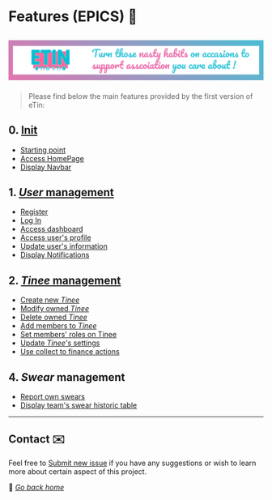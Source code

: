 # Features (EPICS) 📜

## ![alt text](../src/img/banner.png "eTin wiki banner")

> Please find below the main features provided by the first version of eTin:

## 0. [Init](https://github.com/louiiuol/swear-tin/milestone/1)

* [Starting point](https://github.com/louiiuol/swear-tin/issues/1)
* [Access HomePage](https://github.com/louiiuol/swear-tin/issues/3)
* [Display Navbar](https://github.com/louiiuol/swear-tin/issues/4)

## 1. [_User_ management](https://github.com/louiiuol/swear-tin/milestone/1)

* [Register](https://github.com/louiiuol/swear-tin/issues/5)
* [Log In](https://github.com/louiiuol/swear-tin/issues/6)
* [Access dashboard](https://github.com/louiiuol/swear-tin/issues/7)
* [Access user's profile](https://github.com/louiiuol/swear-tin/issues/11)
* [Update user's information](https://github.com/louiiuol/swear-tin/issues/4)
* [Display Notifications](https://github.com/louiiuol/swear-tin/issues/#)

## 2. [_Tinee_ management](https://github.com/louiiuol/swear-tin/milestone/3)

* [Create new _Tinee_](https://github.com/louiiuol/swear-tin/issues/12)
* [Modify owned _Tinee_](https://github.com/louiiuol/swear-tin/issues/11)
* [Delete owned _Tinee_](https://github.com/louiiuol/swear-tin/issues/12)
* [Add members to _Tinee_](https://github.com/louiiuol/swear-tin/issues/13)
* [Set members' roles on Tinee](https://github.com/louiiuol/swear-tin/issues/14)
* [Update _Tinee_'s settings](https://github.com/louiiuol/swear-tin/issues/15)
* [Use collect to finance actions](https://github.com/louiiuol/swear-tin/issues/20)

## 4. _Swear_ management

* [Report own swears](https://github.com/louiiuol/swear-tin/issues/16)
* [Display team's swear historic table](https://github.com/louiiuol/swear-tin/issues/18)

***

## Contact ✉️

Feel free to [Submit new issue](https://github.com/louiiuol/swear-tin/issues) if you have any suggestions or wish to learn more about certain aspect of this project.

🏡 *[Go back home](../README.md)*
